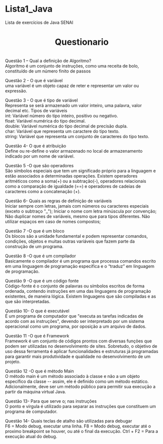 # Lista1_Java
Lista de exercícios de Java SENAI
<h1 style="text-align:center">Questionario</h1><br>
Questão 1 – Qual a definição de Algoritmo?<br>
Algoritmo é um conjunto de instruções, como uma receita de bolo, constituído de um número finito de passos<br>

Questão 2 - O que é variável<br>
uma variável é um objeto capaz de reter e representar um valor ou expressão.<br>

Questão 3 - O que é tipo de variável<br>
Representa se será armazenado um valor inteiro, uma palavra, valor decimal etc.
Tipos de variáveis<br>
int: Variável número do tipo inteiro, positivo ou negativo.<br>
float: Variável numérica do tipo decimal.<br>
double: Variável numérica do tipo decimal de precisão dupla.<br>
char: Variável que representa um caractere do tipo texto.<br>
string: Variável que representa um conjunto de caracteres do tipo texto.<br>

Questão 4- O que é atribuição<br>
Define ou re-define o valor armazenado no local de armazenamento indicado por um nome de variável.<br>

Questão 5 -O que são operadores<br>
São símbolos especiais que tem um significado próprio para a linguagem e estão associados a determinadas operações. Existem operadores aritméticos como a soma(+) ou a subtração(-), operadores relacionais como a comparação de igualdade (==) e operadores de cadeias de caracteres como a concatenação (+).<br>

Questão 6- Quais as regras de definição de variáveis<br>
Iniciar sempre com letras, jamais com números ou caracteres especiais (exceto o subtraço "_");
Iniciar o nome com letra minúscula por convenção;
Não duplicar nomes de variáveis, mesmo que para tipos diferentes.
Não utilizar espaços em caso de nomes compostos;<br>

Questão 7 -O que é um bloco<br>
Os blocos são a unidade fundamental e podem representar comandos, condições, objetos e muitas outras variáveis que fazem parte da construção de um programa.<br>

Questão 8 -O que é um compilador<br>
 Basicamente o compilador é um programa que processa comandos escrito em uma linguagem de programação específica e o “traduz” em linguagem de programação.<br>
 
Questão 9 -O que é um código fonte<br>
Código-fonte é o conjunto de palavras ou símbolos escritos de forma ordenada, contendo instruções em uma das linguagens de programação existentes, de maneira lógica. Existem linguagens que são compiladas e as que são interpretadas.<br>

Questão 10- O que é executável<br>
É um programa de computador que "executa as tarefas indicadas de acordo com as instruções", devendo ser interpretado por um sistema operacional como um programa, por oposição a um arquivo de dados.<br>

Questão 11 -O que é Framework<br>
Framework é um conjunto de códigos prontos com diversas funções que podem ser utilizadas no desenvolvimento de sites. Sobretudo, o objetivo de uso dessa ferramenta é aplicar funcionalidades e estruturas já programadas para garantir mais produtividade e qualidade no desenvolvimento de um projeto.<br>

Questão 12 -O que é método Main<br>
O método main é um método associado à classe e não a um objeto específico da classe -- assim, ele é definido como um método estático. Adicionalmente, deve ser um método público para permitir sua execução a partir da máquina virtual Java.<br>

Questão 13- Para que serve o; nas instruções<br>
O ponto e vírgula é utilizado para separar as instruções que constituem um programa de computador.<br>

Questão 14- Quais teclas de atalho são utilizadas para debugar<br>
F6 = Modo debug, executar uma linha. F8 = Modo debug, executar até o proximo breakpoint se houver, ou até o final da execução. Ctrl + F2 = Para a execução atual do debug.
